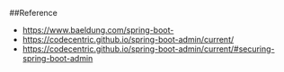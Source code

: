 ##Reference

* https://www.baeldung.com/spring-boot-
* https://codecentric.github.io/spring-boot-admin/current/
* https://codecentric.github.io/spring-boot-admin/current/#securing-spring-boot-admin